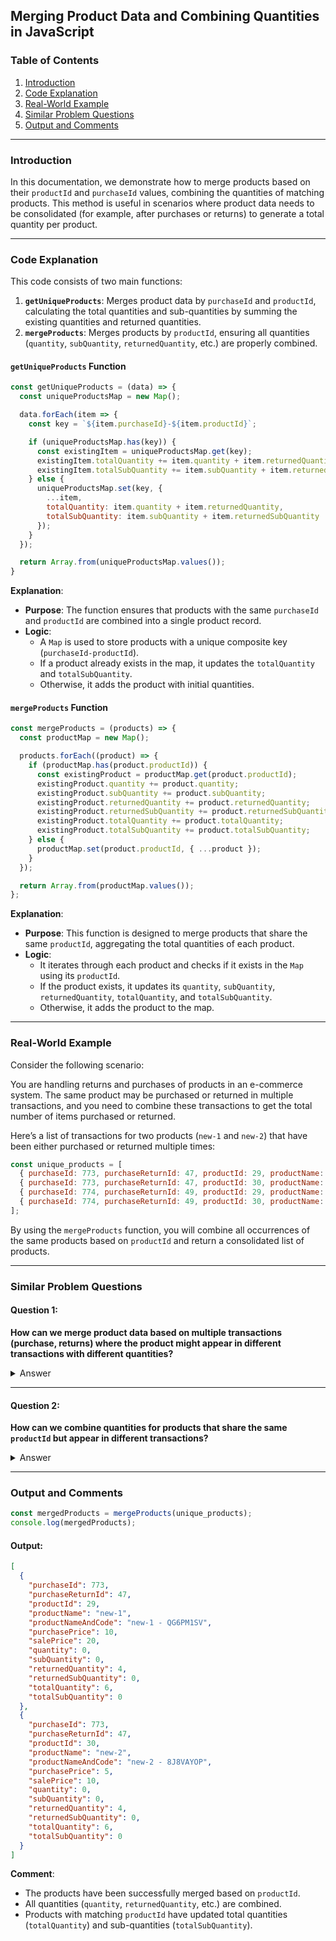## Merging Product Data and Combining Quantities in JavaScript

### Table of Contents
1. [Introduction](#introduction)
2. [Code Explanation](#code-explanation)
3. [Real-World Example](#real-world-example)
4. [Similar Problem Questions](#similar-problem-questions)
5. [Output and Comments](#output-and-comments)

---

### Introduction
In this documentation, we demonstrate how to merge products based on their `productId` and `purchaseId` values, combining the quantities of matching products. This method is useful in scenarios where product data needs to be consolidated (for example, after purchases or returns) to generate a total quantity per product.

---

### Code Explanation

This code consists of two main functions:
1. **`getUniqueProducts`**: Merges product data by `purchaseId` and `productId`, calculating the total quantities and sub-quantities by summing the existing quantities and returned quantities.
2. **`mergeProducts`**: Merges products by `productId`, ensuring all quantities (`quantity`, `subQuantity`, `returnedQuantity`, etc.) are properly combined.

#### `getUniqueProducts` Function
```javascript
const getUniqueProducts = (data) => {
  const uniqueProductsMap = new Map();

  data.forEach(item => {
    const key = `${item.purchaseId}-${item.productId}`;

    if (uniqueProductsMap.has(key)) {
      const existingItem = uniqueProductsMap.get(key);
      existingItem.totalQuantity += item.quantity + item.returnedQuantity;
      existingItem.totalSubQuantity += item.subQuantity + item.returnedSubQuantity;
    } else {
      uniqueProductsMap.set(key, {
        ...item,
        totalQuantity: item.quantity + item.returnedQuantity,
        totalSubQuantity: item.subQuantity + item.returnedSubQuantity
      });
    }
  });

  return Array.from(uniqueProductsMap.values());
}
```

**Explanation**:
- **Purpose**: The function ensures that products with the same `purchaseId` and `productId` are combined into a single product record.
- **Logic**:
    - A `Map` is used to store products with a unique composite key (`purchaseId-productId`).
    - If a product already exists in the map, it updates the `totalQuantity` and `totalSubQuantity`.
    - Otherwise, it adds the product with initial quantities.

#### `mergeProducts` Function
```javascript
const mergeProducts = (products) => {
  const productMap = new Map();

  products.forEach((product) => {
    if (productMap.has(product.productId)) {
      const existingProduct = productMap.get(product.productId);
      existingProduct.quantity += product.quantity;
      existingProduct.subQuantity += product.subQuantity;
      existingProduct.returnedQuantity += product.returnedQuantity;
      existingProduct.returnedSubQuantity += product.returnedSubQuantity;
      existingProduct.totalQuantity += product.totalQuantity;
      existingProduct.totalSubQuantity += product.totalSubQuantity;
    } else {
      productMap.set(product.productId, { ...product });
    }
  });

  return Array.from(productMap.values());
};
```

**Explanation**:
- **Purpose**: This function is designed to merge products that share the same `productId`, aggregating the total quantities of each product.
- **Logic**:
    - It iterates through each product and checks if it exists in the `Map` using its `productId`.
    - If the product exists, it updates its `quantity`, `subQuantity`, `returnedQuantity`, `totalQuantity`, and `totalSubQuantity`.
    - Otherwise, it adds the product to the map.

---

### Real-World Example

Consider the following scenario:

You are handling returns and purchases of products in an e-commerce system. The same product may be purchased or returned in multiple transactions, and you need to combine these transactions to get the total number of items purchased or returned.

Here’s a list of transactions for two products (`new-1` and `new-2`) that have been either purchased or returned multiple times:

```javascript
const unique_products = [
  { purchaseId: 773, purchaseReturnId: 47, productId: 29, productName: 'new-1', quantity: 0, subQuantity: 0, returnedQuantity: 3, totalQuantity: 5, totalSubQuantity: 0 },
  { purchaseId: 773, purchaseReturnId: 47, productId: 30, productName: 'new-2', quantity: 0, subQuantity: 0, returnedQuantity: 3, totalQuantity: 5, totalSubQuantity: 0 },
  { purchaseId: 774, purchaseReturnId: 49, productId: 29, productName: 'new-1', quantity: 0, subQuantity: 0, returnedQuantity: 1, totalQuantity: 1, totalSubQuantity: 0 },
  { purchaseId: 774, purchaseReturnId: 49, productId: 30, productName: 'new-2', quantity: 0, subQuantity: 0, returnedQuantity: 1, totalQuantity: 1, totalSubQuantity: 0 }
];
```

By using the `mergeProducts` function, you will combine all occurrences of the same products based on `productId` and return a consolidated list of products.

---

### Similar Problem Questions

#### Question 1:
**How can we merge product data based on multiple transactions (purchase, returns) where the product might appear in different transactions with different quantities?**

<details>
  <summary>Answer</summary>
  We can use a `Map` to track each unique product by creating a composite key (`purchaseId-productId`). If a product exists in the `Map`, we update its quantities accordingly. Otherwise, we insert the product with its initial quantities.
</details>

---

#### Question 2:
**How can we combine quantities for products that share the same `productId` but appear in different transactions?**

<details>
  <summary>Answer</summary>
  The `mergeProducts` function is used to combine product data based on the `productId`. If the product already exists in the `Map`, its quantities are updated. This ensures that the total quantities of products are summed correctly across different transactions.
</details>

---

### Output and Comments

```javascript
const mergedProducts = mergeProducts(unique_products);
console.log(mergedProducts);
```

#### Output:
```json
[
  {
    "purchaseId": 773,
    "purchaseReturnId": 47,
    "productId": 29,
    "productName": "new-1",
    "productNameAndCode": "new-1 - QG6PM1SV",
    "purchasePrice": 10,
    "salePrice": 20,
    "quantity": 0,
    "subQuantity": 0,
    "returnedQuantity": 4,
    "returnedSubQuantity": 0,
    "totalQuantity": 6,
    "totalSubQuantity": 0
  },
  {
    "purchaseId": 773,
    "purchaseReturnId": 47,
    "productId": 30,
    "productName": "new-2",
    "productNameAndCode": "new-2 - 8J8VAYOP",
    "purchasePrice": 5,
    "salePrice": 10,
    "quantity": 0,
    "subQuantity": 0,
    "returnedQuantity": 4,
    "returnedSubQuantity": 0,
    "totalQuantity": 6,
    "totalSubQuantity": 0
  }
]
```

**Comment**:
- The products have been successfully merged based on `productId`.
- All quantities (`quantity`, `returnedQuantity`, etc.) are combined.
- Products with matching `productId` have updated total quantities (`totalQuantity`) and sub-quantities (`totalSubQuantity`).
